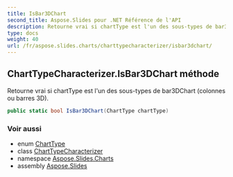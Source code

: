 ```yaml
---
title: IsBar3DChart
second_title: Aspose.Slides pour .NET Référence de l'API
description: Retourne vrai si chartType est l'un des sous-types de bar3DChart colonnes ou barres 3D.
type: docs
weight: 40
url: /fr/aspose.slides.charts/charttypecharacterizer/isbar3dchart/
---
```


## ChartTypeCharacterizer.IsBar3DChart méthode

Retourne vrai si chartType est l'un des sous-types de bar3DChart (colonnes ou barres 3D).

```csharp
public static bool IsBar3DChart(ChartType chartType)
```

### Voir aussi

* enum [ChartType](../../charttype)
* class [ChartTypeCharacterizer](../../charttypecharacterizer)
* namespace [Aspose.Slides.Charts](../../charttypecharacterizer)
* assembly [Aspose.Slides](../../../)

<!-- NE PAS MODIFIER : généré par xmldocmd pour Aspose.Slides.dll -->
